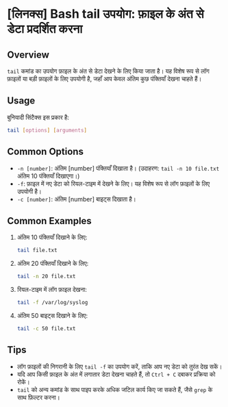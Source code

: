 # [लिनक्स] Bash tail उपयोग: फ़ाइल के अंत से डेटा प्रदर्शित करना

## Overview
`tail` कमांड का उपयोग फ़ाइल के अंत से डेटा देखने के लिए किया जाता है। यह विशेष रूप से लॉग फ़ाइलों या बड़ी फ़ाइलों के लिए उपयोगी है, जहाँ आप केवल अंतिम कुछ पंक्तियाँ देखना चाहते हैं।

## Usage
बुनियादी सिंटैक्स इस प्रकार है:
```bash
tail [options] [arguments]
```

## Common Options
- `-n [number]`: अंतिम [number] पंक्तियाँ दिखाता है। (उदाहरण: `tail -n 10 file.txt` अंतिम 10 पंक्तियाँ दिखाएगा।)
- `-f`: फ़ाइल में नए डेटा को रियल-टाइम में देखने के लिए। यह विशेष रूप से लॉग फ़ाइलों के लिए उपयोगी है।
- `-c [number]`: अंतिम [number] बाइट्स दिखाता है।

## Common Examples
1. अंतिम 10 पंक्तियाँ दिखाने के लिए:
   ```bash
   tail file.txt
   ```

2. अंतिम 20 पंक्तियाँ दिखाने के लिए:
   ```bash
   tail -n 20 file.txt
   ```

3. रियल-टाइम में लॉग फ़ाइल देखना:
   ```bash
   tail -f /var/log/syslog
   ```

4. अंतिम 50 बाइट्स दिखाने के लिए:
   ```bash
   tail -c 50 file.txt
   ```

## Tips
- लॉग फ़ाइलों की निगरानी के लिए `tail -f` का उपयोग करें, ताकि आप नए डेटा को तुरंत देख सकें।
- यदि आप किसी फ़ाइल के अंत में लगातार डेटा देखना चाहते हैं, तो `Ctrl + C` दबाकर प्रक्रिया को रोकें।
- `tail` को अन्य कमांड के साथ पाइप करके अधिक जटिल कार्य किए जा सकते हैं, जैसे `grep` के साथ फ़िल्टर करना।